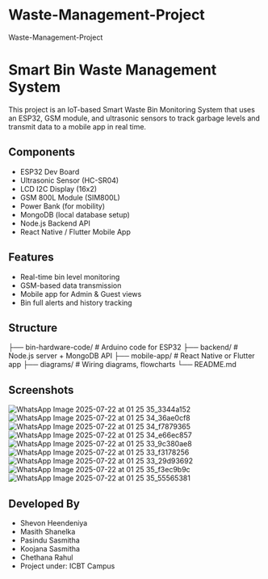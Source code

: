 ﻿# Waste-Management-Project
Waste-Management-Project
# Smart Bin Waste Management System

This project is an IoT-based Smart Waste Bin Monitoring System that uses an ESP32, GSM module, and ultrasonic sensors to track garbage levels and transmit data to a mobile app in real time.

##  Components

- ESP32 Dev Board
- Ultrasonic Sensor (HC-SR04)
- LCD I2C Display (16x2)
- GSM 800L Module (SIM800L)
- Power Bank (for mobility)
- MongoDB (local database setup)
- Node.js Backend API
- React Native / Flutter Mobile App

##  Features

- Real-time bin level monitoring
- GSM-based data transmission
- Mobile app for Admin & Guest views
- Bin full alerts and history tracking

##  Structure
├── bin-hardware-code/ # Arduino code for ESP32
├── backend/ # Node.js server + MongoDB API
├── mobile-app/ # React Native or Flutter app
├── diagrams/ # Wiring diagrams, flowcharts
└── README.md



##  Screenshots
![WhatsApp Image 2025-07-22 at 01 25 35_3344a152](https://github.com/user-attachments/assets/299f5b9d-1b42-4f70-9391-e3fc420f4a1e)
![WhatsApp Image 2025-07-22 at 01 25 34_36ae0cf8](https://github.com/user-attachments/assets/1cb8497a-efdd-460f-89ee-a05408120b54)
![WhatsApp Image 2025-07-22 at 01 25 34_f7879365](https://github.com/user-attachments/assets/4b1c724f-5aa1-4eef-a9aa-29fa4857286b)
![WhatsApp Image 2025-07-22 at 01 25 34_e66ec857](https://github.com/user-attachments/assets/5680801a-827b-4809-a2bc-64308de012fb)
![WhatsApp Image 2025-07-22 at 01 25 33_9c380ae8](https://github.com/user-attachments/assets/b353ad3b-5169-40e6-b785-de11b3c6b67f)
![WhatsApp Image 2025-07-22 at 01 25 33_f3178256](https://github.com/user-attachments/assets/98d8b23b-ac69-44c7-980a-d91f95f484ae)
![WhatsApp Image 2025-07-22 at 01 25 33_29d93692](https://github.com/user-attachments/assets/f0aee731-e7f6-4839-a0ef-80d8f4b8b438)
![WhatsApp Image 2025-07-22 at 01 25 35_f3ec9b9c](https://github.com/user-attachments/assets/84390651-1572-4cb1-99ea-7962894fcc8b)
![WhatsApp Image 2025-07-22 at 01 25 35_55565381](https://github.com/user-attachments/assets/b004531b-3551-4821-bd20-a607e00fa462)


##  Developed By

- Shevon Heendeniya
- Masith Shanelka
- Pasindu Sasmitha
- Koojana Sasmitha
- Chethana Rahul
- Project under: ICBT Campus
